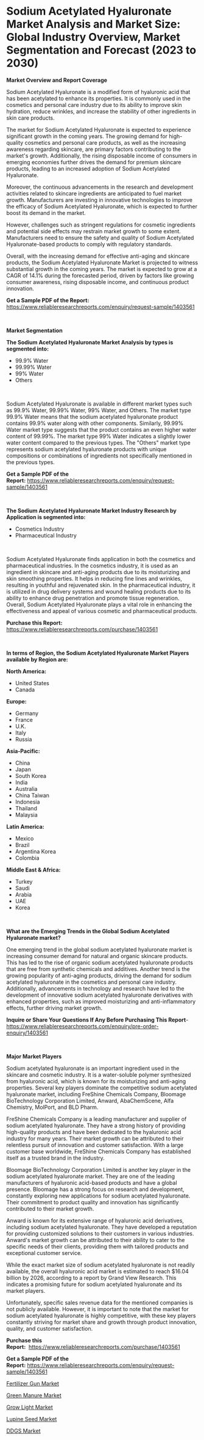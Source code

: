 <p><h1>Sodium Acetylated Hyaluronate Market Analysis and Market Size: Global Industry Overview, Market Segmentation and Forecast (2023 to 2030)</h1></p><p><strong>Market Overview and Report Coverage</strong></p>
<p><p>Sodium Acetylated Hyaluronate is a modified form of hyaluronic acid that has been acetylated to enhance its properties. It is commonly used in the cosmetics and personal care industry due to its ability to improve skin hydration, reduce wrinkles, and increase the stability of other ingredients in skin care products.</p><p>The market for Sodium Acetylated Hyaluronate is expected to experience significant growth in the coming years. The growing demand for high-quality cosmetics and personal care products, as well as the increasing awareness regarding skincare, are primary factors contributing to the market's growth. Additionally, the rising disposable income of consumers in emerging economies further drives the demand for premium skincare products, leading to an increased adoption of Sodium Acetylated Hyaluronate.</p><p>Moreover, the continuous advancements in the research and development activities related to skincare ingredients are anticipated to fuel market growth. Manufacturers are investing in innovative technologies to improve the efficacy of Sodium Acetylated Hyaluronate, which is expected to further boost its demand in the market.</p><p>However, challenges such as stringent regulations for cosmetic ingredients and potential side effects may restrain market growth to some extent. Manufacturers need to ensure the safety and quality of Sodium Acetylated Hyaluronate-based products to comply with regulatory standards.</p><p>Overall, with the increasing demand for effective anti-aging and skincare products, the Sodium Acetylated Hyaluronate Market is projected to witness substantial growth in the coming years. The market is expected to grow at a CAGR of 14.1% during the forecasted period, driven by factors like growing consumer awareness, rising disposable income, and continuous product innovation.</p></p>
<p><strong>Get a Sample PDF of the Report:</strong> <a href="https://www.reliableresearchreports.com/enquiry/request-sample/1403561">https://www.reliableresearchreports.com/enquiry/request-sample/1403561</a></p>
<p>&nbsp;</p>
<p><strong>Market Segmentation</strong></p>
<p><strong>The Sodium Acetylated Hyaluronate Market Analysis by types is segmented into:</strong></p>
<p><ul><li>99.9% Water</li><li>99.99% Water</li><li>99% Water</li><li>Others</li></ul></p>
<p>&nbsp;</p>
<p><p>Sodium Acetylated Hyaluronate is available in different market types such as 99.9% Water, 99.99% Water, 99% Water, and Others. The market type 99.9% Water means that the sodium acetylated hyaluronate product contains 99.9% water along with other components. Similarly, 99.99% Water market type suggests that the product contains an even higher water content of 99.99%. The market type 99% Water indicates a slightly lower water content compared to the previous types. The "Others" market type represents sodium acetylated hyaluronate products with unique compositions or combinations of ingredients not specifically mentioned in the previous types.</p></p>
<p><strong>Get a Sample PDF of the Report:</strong>&nbsp;<a href="https://www.reliableresearchreports.com/enquiry/request-sample/1403561">https://www.reliableresearchreports.com/enquiry/request-sample/1403561</a></p>
<p>&nbsp;</p>
<p><strong>The Sodium Acetylated Hyaluronate Market Industry Research by Application is segmented into:</strong></p>
<p><ul><li>Cosmetics Industry</li><li>Pharmaceutical Industry</li></ul></p>
<p>&nbsp;</p>
<p><p>Sodium Acetylated Hyaluronate finds application in both the cosmetics and pharmaceutical industries. In the cosmetics industry, it is used as an ingredient in skincare and anti-aging products due to its moisturizing and skin smoothing properties. It helps in reducing fine lines and wrinkles, resulting in youthful and rejuvenated skin. In the pharmaceutical industry, it is utilized in drug delivery systems and wound healing products due to its ability to enhance drug penetration and promote tissue regeneration. Overall, Sodium Acetylated Hyaluronate plays a vital role in enhancing the effectiveness and appeal of various cosmetic and pharmaceutical products.</p></p>
<p><strong>Purchase this Report:</strong>&nbsp; <a href="https://www.reliableresearchreports.com/purchase/1403561">https://www.reliableresearchreports.com/purchase/1403561</a></p>
<p>&nbsp;</p>
<p><strong>In terms of Region, the Sodium Acetylated Hyaluronate Market Players available by Region are:</strong></p>
<p>
    <p> <strong> North America: </strong>
        <ul>
            <li>United States</li>
            <li>Canada</li>
        </ul>
        </p> 
    <p> <strong> Europe: </strong>
        <ul>
            <li>Germany</li>
            <li>France</li>
            <li>U.K.</li>
            <li>Italy</li>
            <li>Russia</li>
        </ul>
        </p> 
    <p> <strong> Asia-Pacific: </strong>
        <ul>
            <li>China</li>
            <li>Japan</li>
            <li>South Korea</li>
            <li>India</li>
            <li>Australia</li>
            <li>China Taiwan</li>
            <li>Indonesia</li>
            <li>Thailand</li>
            <li>Malaysia</li>
        </ul>
        </p> 
    <p> <strong> Latin America: </strong>
        <ul>
            <li>Mexico</li>
            <li>Brazil</li>
            <li>Argentina Korea</li>
            <li>Colombia</li>
        </ul>
        </p> 
    <p> <strong> Middle East & Africa: </strong>
        <ul>
            <li>Turkey</li>
            <li>Saudi</li>
            <li>Arabia</li>
            <li>UAE</li>
            <li>Korea</li>
        </ul>
    </p>
    </p>
<p>&nbsp;</p>
<p><strong>What are the Emerging Trends in the Global Sodium Acetylated Hyaluronate market?</strong></p>
<p><p>One emerging trend in the global sodium acetylated hyaluronate market is increasing consumer demand for natural and organic skincare products. This has led to the rise of organic sodium acetylated hyaluronate products that are free from synthetic chemicals and additives. Another trend is the growing popularity of anti-aging products, driving the demand for sodium acetylated hyaluronate in the cosmetics and personal care industry. Additionally, advancements in technology and research have led to the development of innovative sodium acetylated hyaluronate derivatives with enhanced properties, such as improved moisturizing and anti-inflammatory effects, further driving market growth.</p></p>
<p><strong>Inquire or Share Your Questions If Any Before Purchasing This Report</strong>- <a href="https://www.reliableresearchreports.com/enquiry/pre-order-enquiry/1403561">https://www.reliableresearchreports.com/enquiry/pre-order-enquiry/1403561</a></p>
<p>&nbsp;</p>
<p><strong>Major Market Players</strong></p>
<p><p>Sodium acetylated hyaluronate is an important ingredient used in the skincare and cosmetic industry. It is a water-soluble polymer synthesized from hyaluronic acid, which is known for its moisturizing and anti-aging properties. Several key players dominate the competitive sodium acetylated hyaluronate market, including FreShine Chemicals Company, Bloomage BioTechnology Corporation Limited, Anward, AbaChemScene, Alfa Chemistry, MolPort, and BLD Pharm.</p><p>FreShine Chemicals Company is a leading manufacturer and supplier of sodium acetylated hyaluronate. They have a strong history of providing high-quality products and have been dedicated to the hyaluronic acid industry for many years. Their market growth can be attributed to their relentless pursuit of innovation and customer satisfaction. With a large customer base worldwide, FreShine Chemicals Company has established itself as a trusted brand in the industry.</p><p>Bloomage BioTechnology Corporation Limited is another key player in the sodium acetylated hyaluronate market. They are one of the leading manufacturers of hyaluronic acid-based products and have a global presence. Bloomage has a strong focus on research and development, constantly exploring new applications for sodium acetylated hyaluronate. Their commitment to product quality and innovation has significantly contributed to their market growth.</p><p>Anward is known for its extensive range of hyaluronic acid derivatives, including sodium acetylated hyaluronate. They have developed a reputation for providing customized solutions to their customers in various industries. Anward's market growth can be attributed to their ability to cater to the specific needs of their clients, providing them with tailored products and exceptional customer service.</p><p>While the exact market size of sodium acetylated hyaluronate is not readily available, the overall hyaluronic acid market is estimated to reach $16.04 billion by 2026, according to a report by Grand View Research. This indicates a promising future for sodium acetylated hyaluronate and its market players.</p><p>Unfortunately, specific sales revenue data for the mentioned companies is not publicly available. However, it is important to note that the market for sodium acetylated hyaluronate is highly competitive, with these key players constantly striving for market share and growth through product innovation, quality, and customer satisfaction.</p></p>
<p><strong>Purchase this Report:</strong>&nbsp;&nbsp;<a href="https://www.reliableresearchreports.com/purchase/1403561">https://www.reliableresearchreports.com/purchase/1403561</a></p>
<p></p>
<p><strong>Get a Sample PDF of the Report:</strong>&nbsp;<a href="https://www.reliableresearchreports.com/enquiry/request-sample/1403561">https://www.reliableresearchreports.com/enquiry/request-sample/1403561</a></p>
<p><p><a href="https://medium.com/@dessiefadel/fertilizer-gun-market-comprehensive-assessment-by-type-application-and-geography-92cddbe23e81">Fertilizer Gun Market</a></p><p><a href="https://medium.com/@marcellakin2023/green-manure-market-report-reveals-the-latest-trends-and-growth-opportunities-of-this-market-ea03db8ffe36">Green Manure Market</a></p><p><a href="https://medium.com/@austynlemke1988/grow-light-market-trends-and-market-analysis-forecasted-for-period-2023-2030-83ec341dede1">Grow Light Market</a></p><p><a href="https://medium.com/@jamesday5g/lupine-seed-market-size-and-market-trends-complete-industry-overview-2023-to-2030-374e92f92278">Lupine Seed Market</a></p><p><a href="https://medium.com/@raymondgray765/ddgs-market-furnishes-information-on-market-share-market-trends-and-market-growth-237d66886e61">DDGS Market</a></p></p>